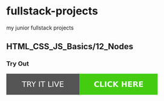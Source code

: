 # fullstack-projects
my junior fullstack projects
## HTML_CSS_JS_Basics/12_Nodes

### Try Out
<a href="https://marslinoed.github.io/fullstack-projects/HTML_CSS_JS_Basics/12_Nodes" target="_blank">
  <img src="../../try-it-out.svg" alt="Try it live"> 
</a>
